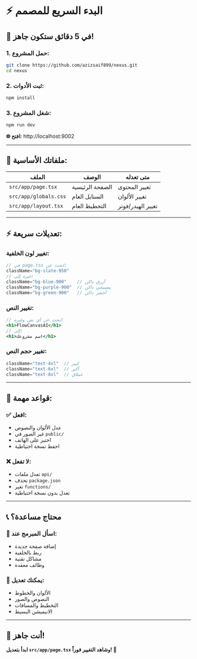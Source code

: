 # ⚡ البدء السريع للمصمم

## 🎯 **في 5 دقائق ستكون جاهز!**

### **1. حمل المشروع:**
```bash
git clone https://github.com/azizsaif899/nexus.git
cd nexus
```

### **2. ثبت الأدوات:**
```bash
npm install
```

### **3. شغل المشروع:**
```bash
npm run dev
```
**🌐 افتح:** http://localhost:9002

---

## 🎨 **ملفاتك الأساسية:**

| الملف | الوصف | متى تعدله |
|-------|--------|----------|
| `src/app/page.tsx` | الصفحة الرئيسية | تغيير المحتوى |
| `src/app/globals.css` | الستايل العام | تغيير الألوان |
| `src/app/layout.tsx` | التخطيط العام | تغيير الهيدر/فوتر |

---

## ⚡ **تعديلات سريعة:**

### **تغيير لون الخلفية:**
```jsx
// في page.tsx ابحث عن:
className="bg-slate-950"
// غيره إلى:
className="bg-blue-900"    // أزرق داكن
className="bg-purple-900"  // بنفسجي داكن
className="bg-green-900"   // أخضر داكن
```

### **تغيير النص:**
```jsx
// ابحث عن أي نص وغيره:
<h1>FlowCanvasAI</h1>
// إلى:
<h1>اسم مشروعك</h1>
```

### **تغيير حجم النص:**
```jsx
className="text-4xl"  // كبير
className="text-6xl"  // أكبر
className="text-8xl"  // عملاق
```

---

## 🚨 **قواعد مهمة:**

### **✅ افعل:**
- عدل الألوان والنصوص
- غير الصور في `public/`
- اختبر على الهاتف
- احفظ نسخة احتياطية

### **❌ لا تفعل:**
- تعدل ملفات `api/`
- تحذف `package.json`
- تغير `functions/`
- تعدل بدون نسخة احتياطية

---

## 📞 **محتاج مساعدة؟**

### **🤖 اسأل المبرمج عند:**
- إضافة صفحة جديدة
- ربط بالخلفية
- مشاكل تقنية
- وظائف معقدة

### **🎨 يمكنك تعديل:**
- الألوان والخطوط
- النصوص والصور  
- التخطيط والمسافات
- الانيميشن البسيط

---

## 🎉 **أنت جاهز!**

**ابدأ بتعديل `src/app/page.tsx` وشاهد التغيير فوراً! 🚀**